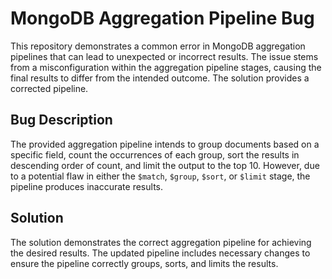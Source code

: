 # MongoDB Aggregation Pipeline Bug

This repository demonstrates a common error in MongoDB aggregation pipelines that can lead to unexpected or incorrect results.  The issue stems from a misconfiguration within the aggregation pipeline stages, causing the final results to differ from the intended outcome. The solution provides a corrected pipeline.

## Bug Description

The provided aggregation pipeline intends to group documents based on a specific field, count the occurrences of each group, sort the results in descending order of count, and limit the output to the top 10. However, due to a potential flaw in either the `$match`, `$group`, `$sort`, or `$limit` stage, the pipeline produces inaccurate results.

## Solution

The solution demonstrates the correct aggregation pipeline for achieving the desired results. The updated pipeline includes necessary changes to ensure the pipeline correctly groups, sorts, and limits the results.